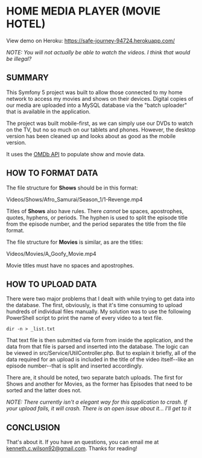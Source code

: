 # HOME MEDIA PLAYER (MOVIE HOTEL)

View demo on Heroku: https://safe-journey-94724.herokuapp.com/

*NOTE: You will not actually be able to watch the videos. I think that would be illegal?*

## SUMMARY
This Symfony 5 project was built to allow those connected to my home network to access my movies and shows on their devices. Digital copies of our media are uploaded into a MySQL database via the "batch uploader" that is available in the application. 

The project was built mobile-first, as we can simply use our DVDs to watch on the TV, but no so much on our tablets and phones. However, the desktop version has been cleaned up and looks about as good as the mobile version. 

It uses the [OMDb API](https://www.omdbapi.com/) to populate show and movie data. 

## HOW TO FORMAT DATA

The file structure for **Shows** should be in this format: 

Videos/Shows/Afro_Samurai/Season_1/1-Revenge.mp4 

Titles of **Shows** also have rules. There *cannot* be spaces, apostrophes, quotes, hyphens, or periods. The hyphen is used to split the episode title from the episode number, and the period separates the title from the file format.

The file structure for **Movies** is similar, as are the titles: 

Videos/Movies/A_Goofy_Movie.mp4 

Movie titles must have no spaces and apostrophes. 



## HOW TO UPLOAD DATA 

There were two major problems that I dealt with while trying to get data into the database. The first, obviously, is that it's time consuming to upload hundreds of individual files manually. My solution was to use the following PowerShell script to print the name of every video to a text file.

`dir -n > _list.txt`

That text file is then submitted via form from inside the application, and the data from that file is parsed and inserted into the database. The logic can be viewed in src/Service/UtilController.php. But to explain it briefly, all of the data required for an upload is included in the title of the video itself--like an episode number--that is split and inserted accordingly. 

There are, it should be noted, two separate batch uploads. The first for Shows and another for Movies, as the former has Episodes that need to be sorted and the latter does not. 

*NOTE: There currently isn't a elegant way for this application to crash. If your upload fails, it will crash. There is an open issue about it... I'll get to it* 

## CONCLUSION

That's about it. If you have an questions, you can email me at kenneth.c.wilson92@gmail.com. Thanks for reading! 
